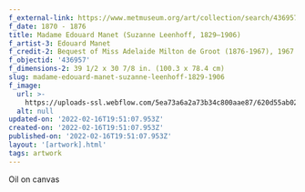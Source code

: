 ```yaml
---
f_external-link: https://www.metmuseum.org/art/collection/search/436957
f_date: 1870 - 1876
title: Madame Edouard Manet (Suzanne Leenhoff, 1829–1906)
f_artist-3: Edouard Manet
f_credit-2: Bequest of Miss Adelaide Milton de Groot (1876-1967), 1967
f_objectid: '436957'
f_dimensions-2: 39 1/2 x 30 7/8 in. (100.3 x 78.4 cm)
slug: madame-edouard-manet-suzanne-leenhoff-1829-1906
f_image:
  url: >-
    https://uploads-ssl.webflow.com/5ea73a6a2a73b34c800aae87/620d55ab02f59fcb83f1dc96_DP-17058-001.jpeg
  alt: null
updated-on: '2022-02-16T19:51:07.953Z'
created-on: '2022-02-16T19:51:07.953Z'
published-on: '2022-02-16T19:51:07.953Z'
layout: '[artwork].html'
tags: artwork
---
```


Oil on canvas
